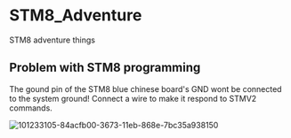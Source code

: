 # STM8_Adventure
STM8 adventure things

## Problem with STM8 programming
The gound pin of the STM8 blue chinese board's GND wont be connected to the system ground! Connect a wire to make it respond to STMV2 commands.


![101233105-84acfb00-3673-11eb-868e-7bc35a938150](https://user-images.githubusercontent.com/5345014/136696397-b4892f2b-9f65-4f94-ace8-b7bd0d6d2ea3.jpg)

